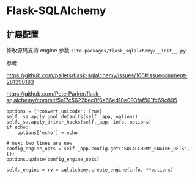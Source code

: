 # Flask-SQLAlchemy

## 扩展配置

修改源码支持 engine 参数 `site-packages/flask_sqlalchemy/__init__.py`

参考:

https://github.com/pallets/flask-sqlalchemy/issues/166#issuecomment-281398183

https://github.com/PeterParker/flask-sqlalchemy/commit/5e17c5622bec8f6a66ed10e093faf501fc69c895

```
options = {'convert_unicode': True}
self._sa.apply_pool_defaults(self._app, options)
self._sa.apply_driver_hacks(self._app, info, options)
if echo:
    options['echo'] = echo

# next two lines are new
config_engine_opts = self._app.config.get('SQLALCHEMY_ENGINE_OPTS', {})
options.update(config_engine_opts)

self._engine = rv = sqlalchemy.create_engine(info, **options)
```
